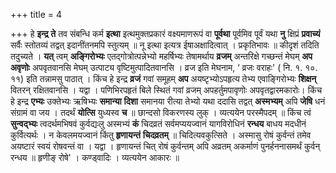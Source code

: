 +++
title = 4

+++
हे **इन्द्र** **ते** तव संबन्धि कर्म **इत्था** इत्थमुक्तप्रकारं वक्ष्यमाणरूपं वा **पूर्वथा** पूर्वमिव पूर्वं यथा **नु** क्षिप्रं **प्रवाच्यं** सर्वैः स्तोतव्यं तद्वत् इदानींतनमपि स्तुत्यम् ॥ नू इत्था इत्यत्र ईषाअक्षादित्वात् । प्रकृतिभावः ॥ कीदृशं तदिति तदुच्यते । **यत्** त्वम् **अङ्गिरोभ्यः** एतद्गोत्रोत्पन्नेभ्यो महर्षिभ्यः तेषामर्थाय **व्रजम्** अन्तरिक्षे गच्छन्तं मेघम् **अप** **अवृणोः** अपवृतवानसि मेघम् उत्पाट्य वृष्टिमुत्पादितवानसि । व्रज इति मेघनाम, ‘ व्रजः वराहः' ( नि. १. १०. ११) इति तन्नामसु पाठात् । किंच हे इन्द्र **व्रजं** गवां समूहम् **अप** अयष्टृभ्योऽपहृत्य तेभ्य एवाङ्गिरोभ्यः **शिक्षन्** वितरन् रक्षितवानसि । यद्वा । पणिभिरपहृतं बिले स्थितं गवां व्रजम् अपहर्तुमपावृणोः अपवृतद्वारमकारोः। किंच हे इन्द्र **एभ्यः** उक्तेभ्यः ऋषिभ्यः **समान्या** **दिशा** समानया रीत्या तेभ्यो यथा ददासि तद्वत् **अस्मभ्यम्** अपि **जेषि** धनं संग्रामं वा जय । तदर्थं **योत्सि** युध्यस्व **च** ॥ छान्दसो विकरणस्य लुक् । व्यत्ययेन परस्मैपदम् ॥ किंच त्वं **सुन्वद्भ्यः** त्वदर्थमभिषवं कुर्वद्यःलु अस्मभ्यं **कं** चिदव्रतं सर्वमप्ययज्वानं यागविरोधिनं **रन्धय** बाधय मदधीनं कुर्वित्यर्थः । न केवलमयज्वानं किंतु **हृणायन्तं** **चिदव्रतम्** ॥ चिदित्यवकुत्सिते । अस्मासु रोषं कुर्वन्तं तमेव अयष्टारं स्वयं रोषवन्तं वा । यद्वा । हृणायन्तं चित् रोषं कुर्वन्तम् अपि अव्रतम् अकर्माणं पुनर्हननासमर्थं कुर्वन् रन्धय ॥ हृणीङ् रोषे' । कण्ड्वादिः । व्यत्ययेन आकारः ॥
